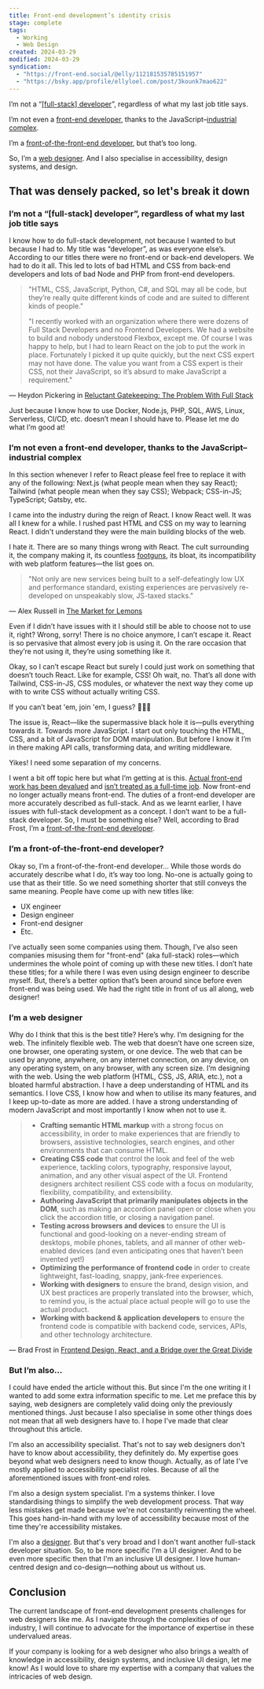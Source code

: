 ```yaml
---
title: Front-end development’s identity crisis
stage: complete
tags:
  - Working
  - Web Design
created: 2024-03-29
modified: 2024-03-29
syndication:
  - "https://front-end.social/@elly/112181535785151957"
  - "https://bsky.app/profile/ellyloel.com/post/3kounk7mao622"
---
```


I’m not a “[\[full-stack\] developer](https://bradfrost.com/blog/post/full-stack-developers/)”, regardless of what my last job title says.

I’m not even a [front-end developer](https://css-tricks.com/the-great-divide/), thanks to the JavaScript–[industrial complex](https://en.wikipedia.org/wiki/Industrial_complex).

I’m a [front-of-the-front-end developer](https://bradfrost.com/blog/post/front-of-the-front-end-and-back-of-the-front-end-web-development/), but that’s too long.

So, I’m a [web designer](https://heather-buchel.com/blog/2023/10/why-your-web-design-sucks/). And I also specialise in accessibility, design systems, and design.

## That was densely packed, so let's break it down

### I’m not a “\[full-stack\] developer”, regardless of what my last job title says

I know how to do full-stack development, not because I wanted to but because I had to. My title was “developer”, as was everyone else’s. According to our titles there were no front-end or back-end developers. We had to do it all. This led to lots of bad HTML and CSS from back-end developers and lots of bad Node and PHP from front-end developers.

> "HTML, CSS, JavaScript, Python, C#, and SQL may all be code, but they’re really quite different kinds of code and are suited to different kinds of people."
>
> "I recently worked with an organization where there were dozens of Full Stack Developers and no Frontend Developers. We had a website to build and nobody understood Flexbox, except me. Of course I was happy to help, but I had to learn React on the job to put the work in place. Fortunately I picked it up quite quickly, but the next CSS expert may not have done. The value you want from a CSS expert is their CSS, not their JavaScript, so it’s absurd to make JavaScript a requirement."

— Heydon Pickering in [Reluctant Gatekeeping: The Problem With Full Stack](https://medium.com/@Heydon/reluctant-gatekeeping-the-problem-with-full-stack-e9ad836570f6)

Just because I know how to use Docker, Node.js, PHP, SQL, AWS, Linux, Serverless, CI/CD, etc. doesn’t mean I should have to. Please let me do what I’m good at!

### I’m not even a front-end developer, thanks to the JavaScript–industrial complex

In this section whenever I refer to React please feel free to replace it with any of the following: Next.js (what people mean when they say React); Tailwind (what people mean when they say CSS); Webpack; CSS-in-JS; TypeScript; Gatsby, etc.

I came into the industry during the reign of React. I know React well. It was all I knew for a while. I rushed past HTML and CSS on my way to learning React. I didn't understand they were the main building blocks of the web.

I hate it. There are so many things wrong with React. The cult surrounding it, the company making it, its countless [footguns](https://en.wiktionary.org/wiki/footgun), its bloat, its incompatibility with web platform features—the list goes on.

> "Not only are new services being built to a self-defeatingly low UX and performance standard, existing experiences are pervasively re-developed on unspeakably slow, JS-taxed stacks."

— Alex Russell in [The Market for Lemons](https://infrequently.org/2023/02/the-market-for-lemons/)

Even if I didn’t have issues with it I should still be able to choose not to use it, right? Wrong, sorry! There is no choice anymore, I can’t escape it. React is so pervasive that almost every job is using it. On the rare occasion that they’re not using it, they’re using something like it.

Okay, so I can’t escape React but surely I could just work on something that doesn’t touch React. Like for example, CSS! Oh wait, no. That’s all done with Tailwind, CSS-in-JS, CSS modules, or whatever the next way they come up with to write CSS without actually writing CSS.

If you can’t beat 'em, join 'em, I guess? 🤷🏼‍♀️

The issue is, React—like the supermassive black hole it is—pulls everything towards it. Towards more JavaScript. I start out only touching the HTML, CSS, and a bit of JavaScript for DOM manipulation. But before I know it I’m in there making API calls, transforming data, and writing middleware.

Yikes! I need some separation of my concerns.

I went a bit off topic here but what I’m getting at is this. [Actual front-end work has been devalued](https://joshcollinsworth.com/blog/devaluing-frontend) and [isn’t treated as a full-time job](https://christianheilmann.com/2023/05/09/the-ongoing-defence-of-frontend-as-a-full-time-job/). Now front-end no longer actually means front-end. The duties of a front-end developer are more accurately described as full-stack. And as we learnt earlier, I have issues with full-stack development as a concept. I don’t want to be a full-stack developer. So, I must be something else? Well, according to Brad Frost, I’m a [front-of-the-front-end developer](https://bradfrost.com/blog/post/front-of-the-front-end-and-back-of-the-front-end-web-development/).

### I’m a front-of-the-front-end developer?

Okay so, I’m a front-of-the-front-end developer…
While those words do accurately describe what I do, it’s way too long. No-one is actually going to use that as their title. So we need something shorter that still conveys the same meaning. People have come up with new titles like:

- UX engineer
- Design engineer
- Front-end designer
- Etc.

I’ve actually seen some companies using them. Though, I’ve also seen companies misusing them for "front-end" (aka full-stack) roles—which undermines the whole point of coming up with these new titles. I don’t hate these titles; for a while there I was even using design engineer to describe myself. But, there’s a better option that’s been around since before even front-end was being used. We had the right title in front of us all along, web designer!

### I’m a web designer

Why do I think that this is the best title? Here’s why.
I’m designing for the web. The infinitely flexible web. The web that doesn’t have one screen size, one browser, one operating system, or one device. The web that can be used by anyone, anywhere, on any internet connection, on any device, on any operating system, on any browser, with any screen size. I’m designing with the web. Using the web platform (HTML, CSS, JS, ARIA, etc.), not a bloated harmful abstraction. I have a deep understanding of HTML and its semantics. I love CSS, I know how and when to utilise its many features, and I keep up-to-date as more are added. I have a strong understanding of modern JavaScript and most importantly I know when not to use it.

> - **Crafting semantic HTML markup** with a strong focus on accessibility, in order to make experiences that are friendly to browsers, assistive technologies, search engines, and other environments that can consume HTML.
> - **Creating CSS code** that control the look and feel of the web experience, tackling colors, typography, responsive layout, animation, and any other visual aspect of the UI. Frontend designers architect resilient CSS code with a focus on modularity, flexibility, compatibility, and extensibility.
> - **Authoring JavaScript that primarily manipulates objects in the DOM**, such as making an accordion panel open or close when you click the accordion title, or closing a navigation panel.
> - **Testing across browsers and devices** to ensure the UI is functional and good-looking on a never-ending stream of desktops, mobile phones, tablets, and all manner of other web-enabled devices (and even anticipating ones that haven’t been invented yet!)
> - **Optimizing the performance of frontend code** in order to create lightweight, fast-loading, snappy, jank-free experiences.
> - **Working with designers** to ensure the brand, design vision, and UX best practices are properly translated into the browser, which, to remind you, is the actual place actual people will go to use the actual product.
> - **Working with backend & application developers** to ensure the frontend code is compatible with backend code, services, APIs, and other technology architecture.

— Brad Frost in [Frontend Design, React, and a Bridge over the Great Divide](https://bradfrost.com/blog/post/frontend-design-react-and-a-bridge-over-the-great-divide/)

### But I’m also…

I could have ended the article without this. But since I'm the one writing it I wanted to add some extra information specific to me. Let me preface this by saying, web designers are completely valid doing only the previously mentioned things. Just because I also specialise in some other things does not mean that all web designers have to. I hope I've made that clear throughout this article.

I'm also an accessibility specialist. That's not to say web designers don't have to know about accessibility, they definitely do. My expertise goes beyond what web designers need to know though. Actually, as of late I've mostly applied to accessibility specialist roles. Because of all the aforementioned issues with front-end roles.

I'm also a design system specialist. I'm a systems thinker. I love standardising things to simplify the web development process. That way less mistakes get made because we're not constantly reinventing the wheel. This goes hand-in-hand with my love of accessibility because most of the time they're accessibility mistakes.

I'm also a [designer](https://henry.codes/writing/can-you-be-a-designer-if-you-have-no-training/). But that's very broad and I don't want another full-stack developer situation. So, to be more specific I'm a UI designer. And to be even more specific then that I'm an inclusive UI designer. I love human-centred design and co-design—nothing about us without us.

## Conclusion

The current landscape of front-end development presents challenges for web designers like me. As I navigate through the complexities of our industry, I will continue to advocate for the importance of expertise in these undervalued areas.

If your company is looking for a web designer who also brings a wealth of knowledge in accessibility, design systems, and inclusive UI design, let me know! As I would love to share my expertise with a company that values the intricacies of web design.
